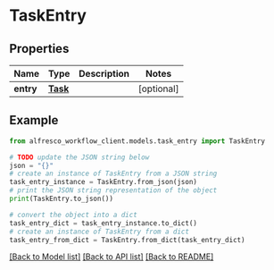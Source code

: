 # TaskEntry


## Properties

Name | Type | Description | Notes
------------ | ------------- | ------------- | -------------
**entry** | [**Task**](Task.md) |  | [optional] 

## Example

```python
from alfresco_workflow_client.models.task_entry import TaskEntry

# TODO update the JSON string below
json = "{}"
# create an instance of TaskEntry from a JSON string
task_entry_instance = TaskEntry.from_json(json)
# print the JSON string representation of the object
print(TaskEntry.to_json())

# convert the object into a dict
task_entry_dict = task_entry_instance.to_dict()
# create an instance of TaskEntry from a dict
task_entry_from_dict = TaskEntry.from_dict(task_entry_dict)
```
[[Back to Model list]](../README.md#documentation-for-models) [[Back to API list]](../README.md#documentation-for-api-endpoints) [[Back to README]](../README.md)


